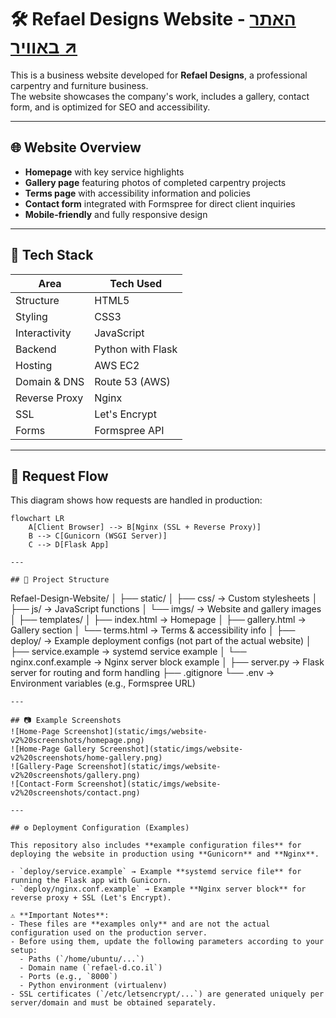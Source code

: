 # 🛠️ Refael Designs Website - [**האתר באוויר ↗**](https://refael-d.co.il)

This is a business website developed for **Refael Designs**, a professional carpentry and furniture business.  
The website showcases the company's work, includes a gallery, contact form, and is optimized for SEO and accessibility.

---

## 🌐 Website Overview

- **Homepage** with key service highlights
- **Gallery page** featuring photos of completed carpentry projects
- **Terms page** with accessibility information and policies
- **Contact form** integrated with Formspree for direct client inquiries
- **Mobile-friendly** and fully responsive design

---

## 🧱 Tech Stack

| Area            | Tech Used                               |
|-----------------|-----------------------------------------|
| Structure       | HTML5                                   |
| Styling         | CSS3    |
| Interactivity   | JavaScript                              |
| Backend         | Python with Flask                       |
| Hosting         | AWS EC2                                 |
| Domain & DNS    | Route 53 (AWS)                          |
| Reverse Proxy   | Nginx                                   |
| SSL             | Let's Encrypt                           |
| Forms           | Formspree API                           |

---

## 🔄 Request Flow

This diagram shows how requests are handled in production:

```mermaid
flowchart LR
    A[Client Browser] --> B[Nginx (SSL + Reverse Proxy)]
    B --> C[Gunicorn (WSGI Server)]
    C --> D[Flask App]

---

## 📂 Project Structure
```
Refael-Design-Website/
│
├── static/
│   ├── css/ → Custom stylesheets
│   ├── js/ → JavaScript functions
│   └── imgs/ → Website and gallery images
│
├── templates/
│   ├── index.html → Homepage
│   ├── gallery.html → Gallery section
│   └── terms.html → Terms & accessibility info
│
├── deploy/ → Example deployment configs (not part of the actual website)
│   ├── service.example → systemd service example
│   └── nginx.conf.example → Nginx server block example
│
├── server.py → Flask server for routing and form handling
├── .gitignore
└── .env → Environment variables (e.g., Formspree URL)
```
---

## 📷 Example Screenshots
![Home-Page Screenshot](static/imgs/website-v2%20screenshots/homepage.png)
![Home-Page Gallery Screenshot](static/imgs/website-v2%20screenshots/home-gallery.png)
![Gallery-Page Screenshot](static/imgs/website-v2%20screenshots/gallery.png)
![Contact-Form Screenshot](static/imgs/website-v2%20screenshots/contact.png)

---

## ⚙️ Deployment Configuration (Examples)

This repository also includes **example configuration files** for deploying the website in production using **Gunicorn** and **Nginx**.

- `deploy/service.example` → Example **systemd service file** for running the Flask app with Gunicorn.  
- `deploy/nginx.conf.example` → Example **Nginx server block** for reverse proxy + SSL (Let's Encrypt).  

⚠️ **Important Notes**:  
- These files are **examples only** and are not the actual configuration used on the production server.  
- Before using them, update the following parameters according to your setup:  
  - Paths (`/home/ubuntu/...`)  
  - Domain name (`refael-d.co.il`)  
  - Ports (e.g., `8000`)  
  - Python environment (virtualenv)  
- SSL certificates (`/etc/letsencrypt/...`) are generated uniquely per server/domain and must be obtained separately.
